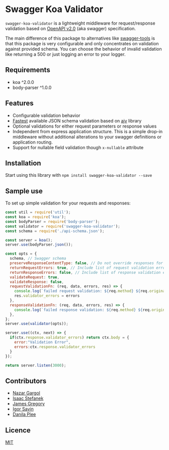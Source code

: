 Swagger Koa Validator
=========================


`swagger-koa-validator` is a lightweight middleware for request/response validation based on
[OpenAPI v2.0](http://swagger.io/specification/) (aka swagger) specification.

The main difference of this package to alternatives like
[swagger-tools](https://github.com/apigee-127/swagger-tools) is that this package is very
configurable and only concentrates on validation against provided schema. You can choose the
behavior of invalid validation like returning a 500 or just logging an error to your logger.

## Requirements
- koa ^2.0.0
- body-parser ^1.0.0

## Features
* Configurable validation behavior
* [Fastest](https://github.com/ebdrup/json-schema-benchmark) available JSON schema validation based on [ajv](https://github.com/epoberezkin/ajv) library
* Optional validations for either request parameters or response values
* Independent from express application structure. This is a simple drop-in middleware without additional
 alterations to your swagger definitions or application routing.
* Support for nullable field validation though `x-nullable` attribute

## Installation
Start using this library with `npm install swagger-koa-validator --save`

## Sample use
To set up simple validation for your requests and responses:
```javascript
const util = require('util');
const koa = require('koa');
const bodyParser = require('body-parser');
const validator = require('swagger-koa-validator');
const schema = require('./api-schema.json');

const server = koa();
server.use(bodyParser.json());

const opts = {
  schema, // Swagger schema
  preserveResponseContentType: false, // Do not override responses for validation errors to always be JSON, default is true
  returnRequestErrors: true, // Include list of request validation errors with response, default is false
  returnResponseErrors: false, // Include list of response validation errors with response, default is false
  validateRequest: true,
  validateResponse: false,
  requestValidationFn: (req, data, errors, res) => {
    console.log(`failed request validation: ${req.method} ${req.originalUrl}\n ${util.inspect(errors)}`)
    res.validator_errors = errors
  },
  responseValidationFn: (req, data, errors, res) => {
    console.log(`failed response validation: ${req.method} ${req.originalUrl}\n ${util.inspect(errors)}`)
  },
};
server.use(validator(opts));

server.use((ctx, next) => {
  if(ctx.response.validator_errors) return ctx.body = {
    error:"Validation Error", 
    errors:ctx.response.validator_errors
  }
});

return server.listen(3000);

```


## Contributors
- [Nazar Gargol](https://github.com/gargol)
- [Isaac Stefanek](https://github.com/iadknet)
- [James Gregory](https://github.com/jagregory)
- [Igor Savin](https://github.com/kibertoad)
- [Danila Plee](https://github.com/danilaplee)

## Licence
[MIT](https://github.com/gargol/swagger-koa-validator/blob/master/LICENSE)

